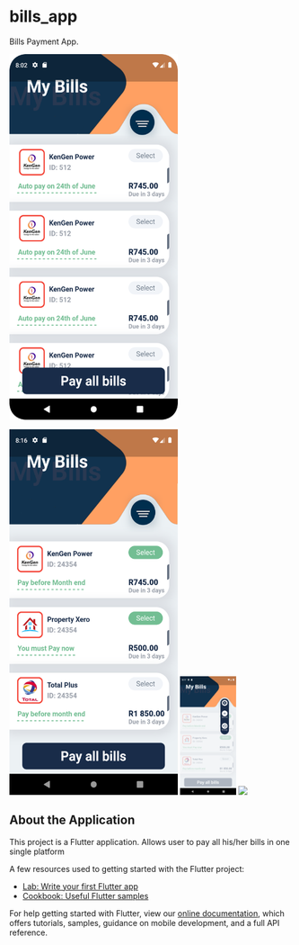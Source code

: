 # bills_app

Bills Payment App.


<img src="Screenshot.png" width="300" height="650">

<p float="left">
  <img src="Screenshot1.png" width="300" height="650">
  <img src="/Screenshot2.png" width="100" /> 
  <img src="/img3.png" width="100" />
</p>


## About the Application

This project is a Flutter application. Allows user to pay all his/her bills in one single platform

 A few resources used to getting started with the Flutter project:

- [Lab: Write your first Flutter app](https://flutter.dev/docs/get-started/codelab)
- [Cookbook: Useful Flutter samples](https://flutter.dev/docs/cookbook)

For help getting started with Flutter, view our
[online documentation](https://flutter.dev/docs), which offers tutorials,
samples, guidance on mobile development, and a full API reference.

